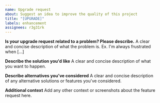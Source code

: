 ```yaml
---
name: Upgrade request
about: Suggest an idea to improve the quality of this project
title: "[UPGRADE]"
labels: enhancement
assignees: r3g31rk
---
```


**Is your upgrade request related to a problem? Please describe.**
A clear and concise description of what the problem is. Ex. I'm always frustrated when [...]

**Describe the solution you'd like**
A clear and concise description of what you want to happen.

**Describe alternatives you've considered**
A clear and concise description of any alternative solutions or features you've considered.

**Additional context**
Add any other context or screenshots about the feature request here.
